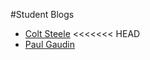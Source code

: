 #Student Blogs

* [Colt Steele](http://google.com)
<<<<<<< HEAD
* [Paul Gaudin](https://medium.com/@paulgaudin/back-to-em-school-em-68c4876364aa)